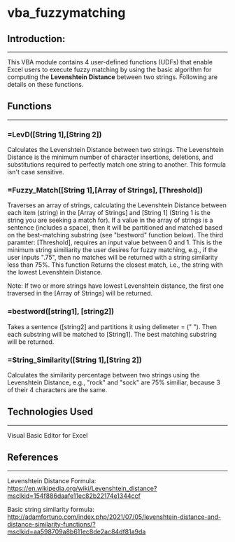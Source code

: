 # **vba_fuzzymatching**

## **Introduction:**
-------------------------
This VBA module contains 4 user-defined functions (UDFs) that enable Excel users to execute fuzzy matching by using the basic algorithm for computing the **Levenshtein Distance** between two strings. Following are details on these functions.

## **Functions**
-------------------------
### =LevD([String 1],[String 2])
Calculates the Levenshtein Distance between two strings. The Levenshtein Distance is the minimum number of character insertions, deletions, and substitutions required to perfectly match one string to another. This formula isn't case sensitive.

### =Fuzzy_Match([String 1],[Array of Strings], [Threshold]) 
Traverses an array of strings, calculating the Levenshtein Distance between each item (string) in the [Array of Strings] and [String 1] (String 1 is the string you are seeking a match for). If a value in the array of strings is a sentence (includes a space), then it will be partitioned and matched based on the best-matching substring (see "bestword" function below). The third paramter: [Threshold], requires an input value between 0 and 1. This is the minimum string similiarity the user desires for fuzzy matching, e.g., if the user inputs ".75", then no matches will be returned with a string similarity less than 75%. This function Returns the closest match, i.e., the string with the lowest Levenshtein Distance.

Note: If two or more strings have lowest Levenshtein distance, the first one traversed in the [Array of Strings] will be returned.

### =bestword([string1], [string2])
Takes a sentence ([string2] and partitions it using delimeter = (" "). Then each substring will be matched to [String1]. The best matching substring will be returned.

### =String_Similarity([String 1],[String 2])
Calculates the similarity percentage between two strings using the Levenshtein Distance, e.g., "rock" and "sock" are 75% similiar, because 3 of their 4 characters are the same.

## **Technologies Used**
-------------------------
Visual Basic Editor for Excel

## **References**
-------------------------
Levenshtein Distance Formula: https://en.wikipedia.org/wiki/Levenshtein_distance?msclkid=154f886daafe11ec82b22174e1344ccf

Basic string similarity formula: http://adamfortuno.com/index.php/2021/07/05/levenshtein-distance-and-distance-similarity-functions/?msclkid=aa598709a8b611ec8de2ac84df81a9da

